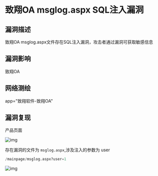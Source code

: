 # 致翔OA msglog.aspx SQL注入漏洞

## 漏洞描述

致翔OA msglog.aspx文件存在SQL注入漏洞，攻击者通过漏洞可获取敏感信息

## 漏洞影响

<a-checkbox checked>致翔OA </a-checkbox></br>

## 网络测绘

<a-checkbox checked>app="致翔软件-致翔OA"</a-checkbox></br>

## 漏洞复现

产品页面

![img](/assets/PeiQi-Wiki/img/1631324925929-fd15dc5d-cf9b-40d0-bd7d-b663b3f7a5c7.png)

存在漏洞的文件为 `msglog.aspx`,涉及注入的参数为 user

```python
/mainpage/msglog.aspx?user=1
```

![img](/assets/PeiQi-Wiki/img/1631325086420-5f224861-97a8-40e2-84fa-f7cad4ee705c.png)